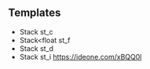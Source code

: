 ## Templates

* Stack<char> st_c  
* Stack<float st_f
* Stack<double> st_d
* Stack<int> st_i 
https://ideone.com/xBQQ0l
